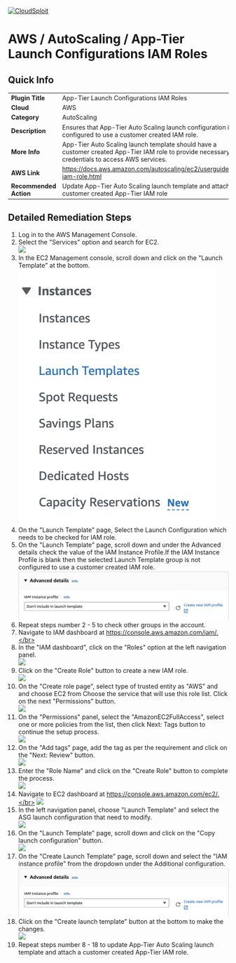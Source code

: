[![CloudSploit](https://cloudsploit.com/img/logo-new-big-text-100.png "CloudSploit")](https://cloudsploit.com)

# AWS / AutoScaling / App-Tier Launch Configurations IAM Roles

## Quick Info

| | |
|-|-|
| **Plugin Title** | App-Tier Launch Configurations IAM Roles |
| **Cloud** | AWS |
| **Category** | AutoScaling |
| **Description** | Ensures that App-Tier Auto Scaling launch configuration is configured to use a customer created IAM role. |
| **More Info** | App-Tier Auto Scaling launch template should have a customer created App-Tier IAM role to provide necessary credentials to access AWS services. |
| **AWS Link** | https://docs.aws.amazon.com/autoscaling/ec2/userguide/us-iam-role.html |
| **Recommended Action** | Update App-Tier Auto Scaling launch template and attach a customer created App-Tier IAM role |

## Detailed Remediation Steps
1. Log in to the AWS Management Console.
2. Select the "Services" option and search for EC2. </br> <img src="/resources/aws/autoscaling/app-tier-launch-configurations-iam-roles/step2.png"/>
3. In the EC2 Management console, scroll down and click on the "Launch Template" at the bottom.</br> <img src="/resources/aws/autoscaling/app-tier-launch-configurations-iam-roles/step3.png"/>
4. On the "Launch Template" page, Select the Launch Configuration which needs to be checked for IAM role.
5. On the "Launch Template" page, scroll down and under the Advanced details check the value of the IAM Instance Profile.If the IAM Instance Profile is blank then the selected Launch Template group is not configured to use a customer created IAM role.</br> <img src="/resources/aws/autoscaling/app-tier-launch-configurations-iam-roles/step5.png"/>
6. Repeat steps number 2 - 5 to check other groups in the account.</br>
7. Navigate to IAM dashboard at https://console.aws.amazon.com/iam/.</br>
8. In the "IAM dashboard", click on the "Roles" option at the left navigation panel.</br> <img src="/resources/aws/autoscaling/app-tier-launch-configurations-iam-roles/step8.png"/>
9. Click on the "Create Role" button to create a new IAM role.</br> <img src="/resources/aws/autoscaling/app-tier-launch-configurations-iam-roles/step9.png"/>
10. On the "Create role page", select type of trusted entity as "AWS" and and choose EC2 from Choose the service that will use this role list. Click on the next "Permissions" button.</br> <img src="/resources/aws/autoscaling/app-tier-launch-configurations-iam-roles/step10.png"/>
11. On the "Permissions" panel, select the "AmazonEC2FullAccess", select one or more policies from the list, then click Next: Tags button to continue the setup process.</br> <img src="/resources/aws/autoscaling/app-tier-launch-configurations-iam-roles/step11.png"/>
12. On the "Add tags" page, add the tag as per the requirement and  click on the "Next: Review" button.</br> <img src="/resources/aws/autoscaling/app-tier-launch-configurations-iam-roles/step12.png"/>
13. Enter the "Role Name" and click on the "Create Role" button to complete the process.</br> <img src="/resources/aws/autoscaling/app-tier-launch-configurations-iam-roles/step13.png"/>
14. Navigate to EC2 dashboard at https://console.aws.amazon.com/ec2/.</br> <img src="/resources/aws/autoscaling/app-tier-launch-configurations-iam-roles/step2.png"/>
15. In the left navigation panel, choose "Launch Template" and select the ASG launch configuration that need to modify.</br> <img src="/resources/aws/autoscaling/app-tier-launch-configurations-iam-roles/step15.png"/>
16. On the "Launch Template" page, scroll down and click on the "Copy launch configuration" button.</br> <img src="/resources/aws/autoscaling/app-tier-launch-configurations-iam-roles/step16.png"/>
17. On the "Create Launch Template" page, scroll down and select the "IAM instance profile" from the dropdown under the Additional configuration.</br> <img src="/resources/aws/autoscaling/app-tier-launch-configurations-iam-roles/step5.png"/>
18. Click on the "Create launch template" button at the bottom to make the changes.</br> <img src="/resources/aws/autoscaling/app-tier-launch-configurations-iam-roles/step18.png"/>
19. Repeat steps number 8 - 18 to update App-Tier Auto Scaling launch template and attach a customer created App-Tier IAM role.</br>


